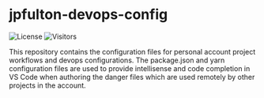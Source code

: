 # jpfulton-devops-config

![License](https://img.shields.io/badge/License-MIT-blue)
![Visitors](https://visitor-badge.laobi.icu/badge?page_id=jpfulton.jpfulton-devops-config)

This repository contains the configuration files for personal account
project workflows and devops configurations. The package.json and yarn
configuration files are used to provide intellisense and code completion
in VS Code when authoring the danger files which are used remotely by other
projects in the account.
